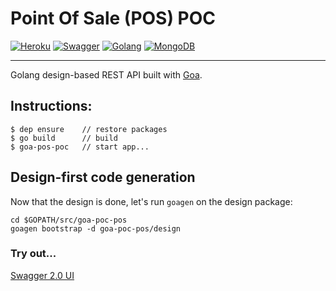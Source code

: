 # Point Of Sale (POS) POC
[![Heroku](https://heroku-badge.herokuapp.com/?app=psavelis&root=ui&svg=1)](https://psavelis.herokuapp.com/pos/v1/purchases/5a07c7c3f44ead00043e5f96)
[![Swagger](https://img.shields.io/swagger/valid/2.0/https/raw.githubusercontent.com/psavelis/goa-pos-poc/master/public/swagger/swagger.json.svg)](https://raw.githubusercontent.com/psavelis/goa-pos-poc/master/public/swagger/swagger.json)
[![Golang](https://img.shields.io/badge/language-go-blue.svg)](https://img.shields.io/badge/language-go-blue.svg)
[![MongoDB](https://img.shields.io/badge/dbengine-mongodb%203.2-yellow.svg)](https://img.shields.io/badge/dbengine-mongodb%203.2-yellow.svg)

---
Golang design-based REST API built with [Goa](https://goa.design/).

## Instructions:
```
$ dep ensure    // restore packages
$ go build      // build
$ goa-pos-poc   // start app...
```

## Design-first code generation
Now that the design is done, let's run `goagen` on the design package:
```
cd $GOPATH/src/goa-poc-pos
goagen bootstrap -d goa-poc-pos/design
```

### Try out...
[Swagger 2.0 UI](http://swagger.goa.design/?url=psavelis%2Fgoa-pos-poc%2Fdesign)
